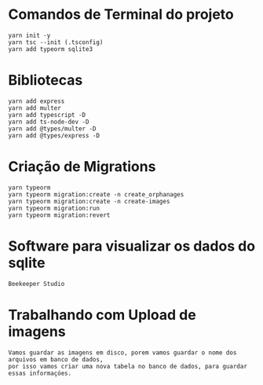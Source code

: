 # Comandos de Terminal do projeto

    yarn init -y
    yarn tsc --init (.tsconfig)
    yarn add typeorm sqlite3


# Bibliotecas

    yarn add express
    yarn add multer
    yarn add typescript -D
    yarn add ts-node-dev -D
    yarn add @types/multer -D
    yarn add @types/express -D


#   Criação de Migrations

    yarn typeorm
    yarn typeorm migration:create -n create_orphanages
    yarn typeorm migration:create -n create-images
    yarn typeorm migration:run
    yarn typeorm migration:revert

#   Software para visualizar os dados do sqlite
    Beekeeper Studio 

#   Trabalhando com Upload de imagens

    Vamos guardar as imagens em disco, porem vamos guardar o nome dos arquivos em banco de dados, 
    por isso vamos criar uma nova tabela no banco de dados, para guardar essas informaçóes.
